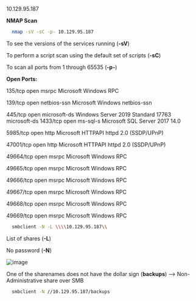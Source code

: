  10.129.95.187

**NMAP Scan**

```sh
  nmap -sV -sC -p- 10.129.95.187
  ```

To see the versions of the services running (**-sV**)

To perform a script scan using the default set of scripts (**-sC**)

To scan all ports from 1 through 65535 (**-p-**)



**Open Ports:**

135/tcp   open  msrpc        Microsoft Windows RPC

139/tcp   open  netbios-ssn  Microsoft Windows netbios-ssn

445/tcp   open  microsoft-ds Windows Server 2019 Standard 17763 microsoft-ds
1433/tcp  open  ms-sql-s     Microsoft SQL Server 2017 14.0

5985/tcp  open  http         Microsoft HTTPAPI httpd 2.0 (SSDP/UPnP)

47001/tcp open  http         Microsoft HTTPAPI httpd 2.0 (SSDP/UPnP)

49664/tcp open  msrpc        Microsoft Windows RPC

49665/tcp open  msrpc        Microsoft Windows RPC

49666/tcp open  msrpc        Microsoft Windows RPC

49667/tcp open  msrpc        Microsoft Windows RPC

49668/tcp open  msrpc        Microsoft Windows RPC

49669/tcp open  msrpc        Microsoft Windows RPC


```sh
  smbclient -N -L \\\\10.129.95.187\\
  ```


List of shares (**-L**)

No password (**-N**)

![image](https://user-images.githubusercontent.com/99097743/169720137-8d8b886d-3eb6-4862-b00f-76014203e263.png)

One of the sharenames does not have the dollar sign (**backups**) --> Non-Administrative share over SMB  


```sh
  smbclient -N //10.129.95.187/backups
  ```


